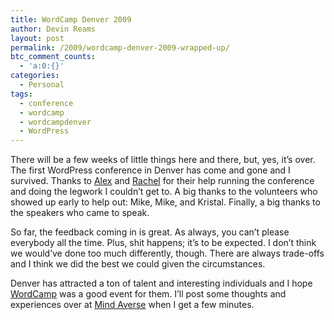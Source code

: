 ```yaml
---
title: WordCamp Denver 2009
author: Devin Reams
layout: post
permalink: /2009/wordcamp-denver-2009-wrapped-up/
btc_comment_counts:
  - 'a:0:{}'
categories:
  - Personal
tags:
  - conference
  - wordcamp
  - wordcampdenver
  - WordPress
---
```

There will be a few weeks of little things here and there, but, yes, it&#8217;s over. The first WordPress conference in Denver has come and gone and I survived. Thanks to [Alex][1] and [Rachel][2] for their help running the conference and doing the legwork I couldn&#8217;t get to. A big thanks to the volunteers who showed up early to help out: Mike, Mike, and Kristal. Finally, a big thanks to the speakers who came to speak.

So far, the feedback coming in is great. As always, you can&#8217;t please everybody all the time. Plus, shit happens; it&#8217;s to be expected. I don&#8217;t think we would&#8217;ve done too much differently, though. There are always trade-offs and I think we did the best we could given the circumstances.

Denver has attracted a ton of talent and interesting individuals and I hope [WordCamp][3] was a good event for them. I&#8217;ll post some thoughts and experiences over at [Mind Averse][4] when I get a few minutes.

 [1]: http://alexking.org/
 [2]: http://kizzknows.com/
 [3]: http://denver.wordcamp.org/
 [4]: http://devin.reams.me/